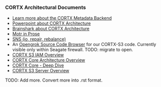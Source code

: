 ### CORTX Architectural Documents

* [Learn more about the CORTX Metadata Backend](/doc/be/BE_TheMetadataBackend.md)
* [Powerpoint about CORTX Architecture](https://seagatetechnology.sharepoint.com/:p:/s/CORTX/EenbgRuI_SRPtvToqGOc21ABaMxBp7ted6KxOGr_Mja7yQ?e=YzLEtW)
* [Brainshark about CORTX Architecture](https://www.brainshark.com/SeagateCommunications/vu?pi=zGpzSLLI8zROgkz0)
* [Motr in Prose](/doc/be/motr-in-prose.md)
* [SNS (io, repair, rebalance)](/doc/be/sns-io-repair-rebalance.md)
* An [Opengrok Source Code Browser](http://ssc-vm-c-192.colo.seagate.com:8090/source/) for our CORTX-S3 code. Currently visible only within Seagate firewall. TODO: migrate to open.
* [CORTX S3 IAM Overview](/doc/be/CORTX_S3_IAM_Overview.rst)
* [CORTX Core Architecture Overview](/doc/be/EOSCOREARCHITECTURE.rst)
* [CORTX Core - Deep Dive](/doc/be/EOSS3IAMDD.rst)
* [CORTX S3 Server Overview](/doc/be/CORTX-S3OVERVIEW.rst)

TODO: Add more.  Convert more into .rst format.

